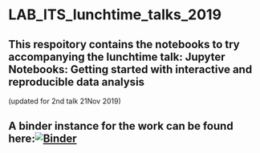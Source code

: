# LAB_ITS_lunchtime_talks_2019


## This respoitory contains the notebooks to try accompanying the lunchtime talk:   Jupyter Notebooks: Getting started with interactive and reproducible data analysis

(updated for 2nd talk 21Nov 2019)

##  A binder instance for the work can be found here:[![Binder](https://mybinder.org/badge_logo.svg)](https://mybinder.org/v2/gh/LozRiviera/LAB_Open_Summer_School19/LAB_ITS_Lunchtime_talks_2019)
